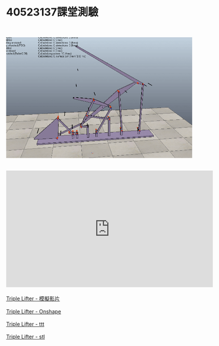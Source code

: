 # 40523137課堂測驗
</br>

![](../../photos/37.gif)

</br>
<iframe width="560" height="315" src="https://www.youtube.com/watch?v=nxqSU_jvw_0&feature=youtu.be" frameborder="0" allow="autoplay; encrypted-media" allowfullscreen></iframe>
</br>
</br>
<a href="https://www.youtube.com/watch?v=nxqSU_jvw_0&feature=youtu.be">Triple Lifter - 模擬影片</a>
</br>
</br>
<a href="https://cad.onshape.com/documents/a472fb4cb5603cf3f2f65d08/w/9f506090024475c21e4c3de1/e/c39d136b7fa811b962ea1ed3
">Triple Lifter - Onshape</a>
</br>
</br>
<a href="https://github.com/s40523117/cd2018/blob/gh-pages/triple%20lifter/40523137/40523137%E4%B8%89%E6%AE%B5%E5%BC%8F.stl
">Triple Lifter - ttt</a>
</br>
</br>
<a href="https://github.com/s40523117/cd2018/blob/gh-pages/triple%20lifter/40523137/%E4%B8%89%E6%AE%B5%E5%BC%8F.ttt
">Triple Lifter - stl</a>
